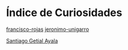 # Índice de Curiosidades




[francisco-rojas](curiosidades/pepito.md)
[jeronimo-unigarro](curiosidades/jeronimo-unigarro.md)

[Santiago Getial Ayala](curiosidades/santiago-getial-ayala.md)
